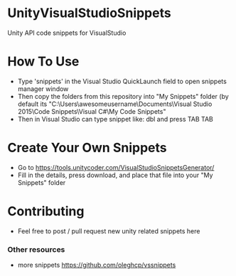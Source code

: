 # UnityVisualStudioSnippets
Unity API code snippets for VisualStudio

# How To Use
- Type 'snippets' in the Visual Studio QuickLaunch field to open snippets manager window
- Then copy the folders from this repository into "My Snippets" folder (by default its "C:\Users\awesomeusername\Documents\Visual Studio 2015\Code Snippets\Visual C#\My Code Snippets"
- Then in Visual Studio can type snippet like: dbl and press TAB TAB

# Create Your Own Snippets
- Go to https://tools.unitycoder.com/VisualStudioSnippetsGenerator/
- Fill in the details, press download, and place that file into your "My Snippets" folder

# Contributing
- Feel free to post / pull request new unity related snippets here

### Other resources
- more snippets https://github.com/oleghcp/vssnippets
